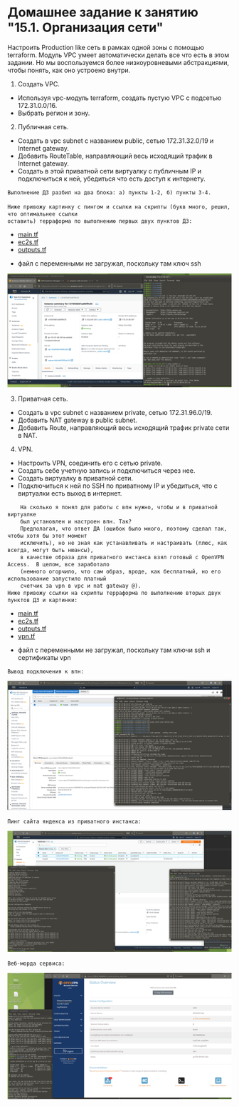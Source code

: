 # Домашнее задание к занятию "15.1. Организация сети"

Настроить Production like сеть в рамках одной зоны с помощью terraform. Модуль VPC умеет автоматически делать все что есть в этом задании. Но мы воспользуемся более низкоуровневыми абстракциями, чтобы понять, как оно устроено внутри.

1. Создать VPC.

- Используя vpc-модуль terraform, создать пустую VPC с подсетью 172.31.0.0/16.
- Выбрать регион и зону.

2. Публичная сеть.

- Создать в vpc subnet с названием public, сетью 172.31.32.0/19 и Internet gateway.
- Добавить RouteTable, направляющий весь исходящий трафик в Internet gateway.
- Создать в этой приватной сети виртуалку с публичным IP и подключиться к ней, убедиться что есть доступ к интернету.
  
```
Выполнение ДЗ разбил на два блока: а) пункты 1-2, б) пункты 3-4.
  
Ниже привожу картинку с пингом и ссылки на скрипты (букв много, решил, что оптимальнее ссылки  
оставить) терраформа по выполнению первых двух пунктов ДЗ:  
```
  
- [main.tf](https://github.com/alsxs/devops_dz/blob/main/clokub/15.1/p1-2/main.tf)  
- [ec2s.tf](https://github.com/alsxs/devops_dz/blob/main/clokub/15.1/p1-2/ec2s.tf)  
- [outputs.tf](https://github.com/alsxs/devops_dz/blob/main/clokub/15.1/p1-2/outputs.tf)  
  
* файл с переменными не загружал, поскольку там ключ ssh
  
![15.1_1-2.png](https://github.com/alsxs/devops_dz/blob/main/clokub/15.1/p1-2/15.1_1-2.png)   

3. Приватная сеть.

- Создать в vpc subnet с названием private, сетью 172.31.96.0/19.
- Добавить NAT gateway в public subnet.
- Добавить Route, направляющий весь исходящий трафик private сети в NAT.

4. VPN.

- Настроить VPN, соединить его с сетью private.
- Создать себе учетную запись и подключиться через нее.
- Создать виртуалку в приватной сети.
- Подключиться к ней по SSH по приватному IP и убедиться, что с виртуалки есть выход в интернет.
  
```
    На сколько я понял для работы с впн нужно, чтобы и в приватной виртуалке  
    был установлен и настроен впн. Так?  
    Предполагая, что ответ ДА (ошибок было много, поэтому сделал так, чтобы хотя бы этот момент   
    исключить), но не зная как устанавливать и настраивать (плюс, как всегда, могут быть нюансы),  
    в качестве образа для приватного инстанса взял готовый с OpenVPN Access.  В целом, все заработало  
    (немного огорчило, что сам образ, вроде, как бесплатный, но его использование запустило платный  
    счетчик за vpn в vpc и nat gateway @).
Ниже привожу ссылки на скрипты терраформа по выполнению вторых двух пунктов ДЗ и картинки:  
```
    
- [main.tf](https://github.com/alsxs/devops_dz/blob/main/clokub/15.1/p3-4/main.tf)  
- [ec2s.tf](https://github.com/alsxs/devops_dz/blob/main/clokub/15.1/p3-4/ec2s.tf)  
- [outputs.tf](https://github.com/alsxs/devops_dz/blob/main/clokub/15.1/p3-4/outputs.tf) 
- [vpn.tf](https://github.com/alsxs/devops_dz/blob/main/clokub/15.1/p3-4/vpn.tf)  
  
* файл с переменными не загружал, поскольку там ключи ssh и сертификаты vpn
  
  
```
Вывод подключения к впн:  
```
![15.1_3-4_vpn_connection_out.png](https://github.com/alsxs/devops_dz/blob/main/clokub/15.1/p3-4/15.1_3-4_vpn_connection_out.png)   
  
  
```
Пинг сайта яндекса из приватного инстанса:  
```
![15.1_3-4_ping_ya_from_private.png](https://github.com/alsxs/devops_dz/blob/main/clokub/15.1/p3-4/15.1_3-4_ping_ya_from_private.png)   
  
  
```
Веб-морда сервиса:  
```
![15.1_3-4_web.png](https://github.com/alsxs/devops_dz/blob/main/clokub/15.1/p3-4/15.1_3-4_web.png)   
  